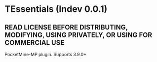 # TEssentials (Indev 0.0.1)
## READ LICENSE BEFORE DISTRIBUTING, MODIFYING, USING PRIVATELY, OR USING FOR COMMERCIAL USE
PocketMine-MP plugin. Supports 3.9.0+
